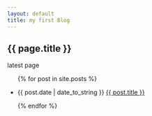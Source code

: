 ```yaml
---
layout: default
title: my first Blog
---
```

<h2>{{ page.title }}</h2>

<p>latest page </p>

<ul>

{% for post in site.posts %}

<li>{{ post.date | date_to_string }} <a href="{{ site.baseurl }}{{ post.url }}">{{ post.title }}</a></li>

{% endfor %}
</ul>
